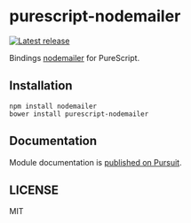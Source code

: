 # purescript-nodemailer

[![Latest release](http://img.shields.io/github/release/oreshinya/purescript-nodemailer.svg)](https://github.com/oreshinya/purescript-nodemailer/releases)

Bindings [nodemailer](https://github.com/nodemailer/nodemailer) for PureScript.

## Installation

```
npm install nodemailer
bower install purescript-nodemailer
```

## Documentation

Module documentation is [published on Pursuit](http://pursuit.purescript.org/packages/purescript-nodemailer).

## LICENSE

MIT
